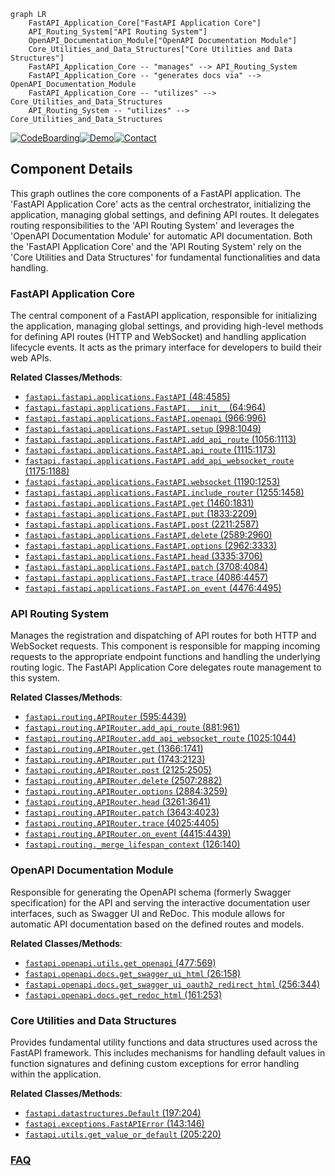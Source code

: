 ```mermaid
graph LR
    FastAPI_Application_Core["FastAPI Application Core"]
    API_Routing_System["API Routing System"]
    OpenAPI_Documentation_Module["OpenAPI Documentation Module"]
    Core_Utilities_and_Data_Structures["Core Utilities and Data Structures"]
    FastAPI_Application_Core -- "manages" --> API_Routing_System
    FastAPI_Application_Core -- "generates docs via" --> OpenAPI_Documentation_Module
    FastAPI_Application_Core -- "utilizes" --> Core_Utilities_and_Data_Structures
    API_Routing_System -- "utilizes" --> Core_Utilities_and_Data_Structures
```
[![CodeBoarding](https://img.shields.io/badge/Generated%20by-CodeBoarding-9cf?style=flat-square)](https://github.com/CodeBoarding/GeneratedOnBoardings)[![Demo](https://img.shields.io/badge/Try%20our-Demo-blue?style=flat-square)](https://www.codeboarding.org/demo)[![Contact](https://img.shields.io/badge/Contact%20us%20-%20contact@codeboarding.org-lightgrey?style=flat-square)](mailto:contact@codeboarding.org)

## Component Details

This graph outlines the core components of a FastAPI application. The 'FastAPI Application Core' acts as the central orchestrator, initializing the application, managing global settings, and defining API routes. It delegates routing responsibilities to the 'API Routing System' and leverages the 'OpenAPI Documentation Module' for automatic API documentation. Both the 'FastAPI Application Core' and the 'API Routing System' rely on the 'Core Utilities and Data Structures' for fundamental functionalities and data handling.

### FastAPI Application Core
The central component of a FastAPI application, responsible for initializing the application, managing global settings, and providing high-level methods for defining API routes (HTTP and WebSocket) and handling application lifecycle events. It acts as the primary interface for developers to build their web APIs.


**Related Classes/Methods**:

- <a href="https://github.com/fastapi/fastapi/blob/master/fastapi/applications.py#L48-L4585" target="_blank" rel="noopener noreferrer">`fastapi.fastapi.applications.FastAPI` (48:4585)</a>
- <a href="https://github.com/fastapi/fastapi/blob/master/fastapi/applications.py#L64-L964" target="_blank" rel="noopener noreferrer">`fastapi.fastapi.applications.FastAPI.__init__` (64:964)</a>
- <a href="https://github.com/fastapi/fastapi/blob/master/fastapi/applications.py#L966-L996" target="_blank" rel="noopener noreferrer">`fastapi.fastapi.applications.FastAPI.openapi` (966:996)</a>
- <a href="https://github.com/fastapi/fastapi/blob/master/fastapi/applications.py#L998-L1049" target="_blank" rel="noopener noreferrer">`fastapi.fastapi.applications.FastAPI.setup` (998:1049)</a>
- <a href="https://github.com/fastapi/fastapi/blob/master/fastapi/applications.py#L1056-L1113" target="_blank" rel="noopener noreferrer">`fastapi.fastapi.applications.FastAPI.add_api_route` (1056:1113)</a>
- <a href="https://github.com/fastapi/fastapi/blob/master/fastapi/applications.py#L1115-L1173" target="_blank" rel="noopener noreferrer">`fastapi.fastapi.applications.FastAPI.api_route` (1115:1173)</a>
- <a href="https://github.com/fastapi/fastapi/blob/master/fastapi/applications.py#L1175-L1188" target="_blank" rel="noopener noreferrer">`fastapi.fastapi.applications.FastAPI.add_api_websocket_route` (1175:1188)</a>
- <a href="https://github.com/fastapi/fastapi/blob/master/fastapi/applications.py#L1190-L1253" target="_blank" rel="noopener noreferrer">`fastapi.fastapi.applications.FastAPI.websocket` (1190:1253)</a>
- <a href="https://github.com/fastapi/fastapi/blob/master/fastapi/applications.py#L1255-L1458" target="_blank" rel="noopener noreferrer">`fastapi.fastapi.applications.FastAPI.include_router` (1255:1458)</a>
- <a href="https://github.com/fastapi/fastapi/blob/master/fastapi/applications.py#L1460-L1831" target="_blank" rel="noopener noreferrer">`fastapi.fastapi.applications.FastAPI.get` (1460:1831)</a>
- <a href="https://github.com/fastapi/fastapi/blob/master/fastapi/applications.py#L1833-L2209" target="_blank" rel="noopener noreferrer">`fastapi.fastapi.applications.FastAPI.put` (1833:2209)</a>
- <a href="https://github.com/fastapi/fastapi/blob/master/fastapi/applications.py#L2211-L2587" target="_blank" rel="noopener noreferrer">`fastapi.fastapi.applications.FastAPI.post` (2211:2587)</a>
- <a href="https://github.com/fastapi/fastapi/blob/master/fastapi/applications.py#L2589-L2960" target="_blank" rel="noopener noreferrer">`fastapi.fastapi.applications.FastAPI.delete` (2589:2960)</a>
- <a href="https://github.com/fastapi/fastapi/blob/master/fastapi/applications.py#L2962-L3333" target="_blank" rel="noopener noreferrer">`fastapi.fastapi.applications.FastAPI.options` (2962:3333)</a>
- <a href="https://github.com/fastapi/fastapi/blob/master/fastapi/applications.py#L3335-L3706" target="_blank" rel="noopener noreferrer">`fastapi.fastapi.applications.FastAPI.head` (3335:3706)</a>
- <a href="https://github.com/fastapi/fastapi/blob/master/fastapi/applications.py#L3708-L4084" target="_blank" rel="noopener noreferrer">`fastapi.fastapi.applications.FastAPI.patch` (3708:4084)</a>
- <a href="https://github.com/fastapi/fastapi/blob/master/fastapi/applications.py#L4086-L4457" target="_blank" rel="noopener noreferrer">`fastapi.fastapi.applications.FastAPI.trace` (4086:4457)</a>
- <a href="https://github.com/fastapi/fastapi/blob/master/fastapi/applications.py#L4476-L4495" target="_blank" rel="noopener noreferrer">`fastapi.fastapi.applications.FastAPI.on_event` (4476:4495)</a>


### API Routing System
Manages the registration and dispatching of API routes for both HTTP and WebSocket requests. This component is responsible for mapping incoming requests to the appropriate endpoint functions and handling the underlying routing logic. The FastAPI Application Core delegates route management to this system.


**Related Classes/Methods**:

- <a href="https://github.com/fastapi/fastapi/blob/master/fastapi/routing.py#L595-L4439" target="_blank" rel="noopener noreferrer">`fastapi.routing.APIRouter` (595:4439)</a>
- <a href="https://github.com/fastapi/fastapi/blob/master/fastapi/routing.py#L881-L961" target="_blank" rel="noopener noreferrer">`fastapi.routing.APIRouter.add_api_route` (881:961)</a>
- <a href="https://github.com/fastapi/fastapi/blob/master/fastapi/routing.py#L1025-L1044" target="_blank" rel="noopener noreferrer">`fastapi.routing.APIRouter.add_api_websocket_route` (1025:1044)</a>
- <a href="https://github.com/fastapi/fastapi/blob/master/fastapi/routing.py#L1366-L1741" target="_blank" rel="noopener noreferrer">`fastapi.routing.APIRouter.get` (1366:1741)</a>
- <a href="https://github.com/fastapi/fastapi/blob/master/fastapi/routing.py#L1743-L2123" target="_blank" rel="noopener noreferrer">`fastapi.routing.APIRouter.put` (1743:2123)</a>
- <a href="https://github.com/fastapi/fastapi/blob/master/fastapi/routing.py#L2125-L2505" target="_blank" rel="noopener noreferrer">`fastapi.routing.APIRouter.post` (2125:2505)</a>
- <a href="https://github.com/fastapi/fastapi/blob/master/fastapi/routing.py#L2507-L2882" target="_blank" rel="noopener noreferrer">`fastapi.routing.APIRouter.delete` (2507:2882)</a>
- <a href="https://github.com/fastapi/fastapi/blob/master/fastapi/routing.py#L2884-L3259" target="_blank" rel="noopener noreferrer">`fastapi.routing.APIRouter.options` (2884:3259)</a>
- <a href="https://github.com/fastapi/fastapi/blob/master/fastapi/routing.py#L3261-L3641" target="_blank" rel="noopener noreferrer">`fastapi.routing.APIRouter.head` (3261:3641)</a>
- <a href="https://github.com/fastapi/fastapi/blob/master/fastapi/routing.py#L3643-L4023" target="_blank" rel="noopener noreferrer">`fastapi.routing.APIRouter.patch` (3643:4023)</a>
- <a href="https://github.com/fastapi/fastapi/blob/master/fastapi/routing.py#L4025-L4405" target="_blank" rel="noopener noreferrer">`fastapi.routing.APIRouter.trace` (4025:4405)</a>
- <a href="https://github.com/fastapi/fastapi/blob/master/fastapi/routing.py#L4415-L4439" target="_blank" rel="noopener noreferrer">`fastapi.routing.APIRouter.on_event` (4415:4439)</a>
- <a href="https://github.com/fastapi/fastapi/blob/master/fastapi/routing.py#L126-L140" target="_blank" rel="noopener noreferrer">`fastapi.routing._merge_lifespan_context` (126:140)</a>


### OpenAPI Documentation Module
Responsible for generating the OpenAPI schema (formerly Swagger specification) for the API and serving the interactive documentation user interfaces, such as Swagger UI and ReDoc. This module allows for automatic API documentation based on the defined routes and models.


**Related Classes/Methods**:

- <a href="https://github.com/fastapi/fastapi/blob/master/fastapi/openapi/utils.py#L477-L569" target="_blank" rel="noopener noreferrer">`fastapi.openapi.utils.get_openapi` (477:569)</a>
- <a href="https://github.com/fastapi/fastapi/blob/master/fastapi/openapi/docs.py#L26-L158" target="_blank" rel="noopener noreferrer">`fastapi.openapi.docs.get_swagger_ui_html` (26:158)</a>
- <a href="https://github.com/fastapi/fastapi/blob/master/fastapi/openapi/docs.py#L256-L344" target="_blank" rel="noopener noreferrer">`fastapi.openapi.docs.get_swagger_ui_oauth2_redirect_html` (256:344)</a>
- <a href="https://github.com/fastapi/fastapi/blob/master/fastapi/openapi/docs.py#L161-L253" target="_blank" rel="noopener noreferrer">`fastapi.openapi.docs.get_redoc_html` (161:253)</a>


### Core Utilities and Data Structures
Provides fundamental utility functions and data structures used across the FastAPI framework. This includes mechanisms for handling default values in function signatures and defining custom exceptions for error handling within the application.


**Related Classes/Methods**:

- <a href="https://github.com/fastapi/fastapi/blob/master/fastapi/datastructures.py#L197-L204" target="_blank" rel="noopener noreferrer">`fastapi.datastructures.Default` (197:204)</a>
- <a href="https://github.com/fastapi/fastapi/blob/master/fastapi/exceptions.py#L143-L146" target="_blank" rel="noopener noreferrer">`fastapi.exceptions.FastAPIError` (143:146)</a>
- <a href="https://github.com/fastapi/fastapi/blob/master/fastapi/utils.py#L205-L220" target="_blank" rel="noopener noreferrer">`fastapi.utils.get_value_or_default` (205:220)</a>




### [FAQ](https://github.com/CodeBoarding/GeneratedOnBoardings/tree/main?tab=readme-ov-file#faq)